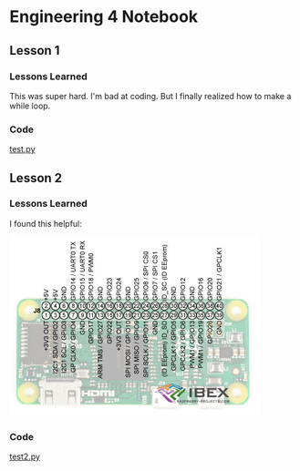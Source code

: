 # Engineering 4 Notebook
## Lesson 1
### Lessons Learned
This was super hard.  I'm bad at coding.  But I finally realized how to make a while loop.
### Code
[test.py](/Python/test.py)
## Lesson 2
### Lessons Learned
I found this helpful:

![rpi_zero_io_pinouts.jpg](/images/rpi_zero_io_pinouts.jpg)
### Code
[test2.py](/Python/test2.py)
